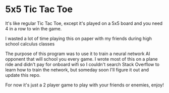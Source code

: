# 5x5 Tic Tac Toe

It's like regular Tic Tac Toe, except it's played on a 5x5 board and you need
4 in a row to win the game.

I wasted a lot of time playing this on paper with my friends during high school 
calculus classes

The purpose of this program was to use it to train a neural network AI opponent
that will school you every game. I wrote most of this on a plane ride and didn't
pay for onboard wifi so I couldn't search Stack Overflow to learn how to train
the network, but someday soon I'll figure it out and update this repo.

For now it's just a 2 player game to play with your friends or enemies, enjoy!
